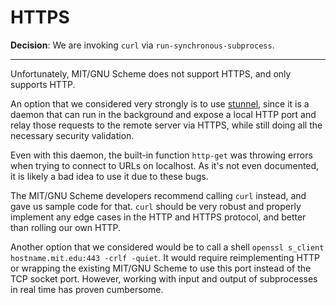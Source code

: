 # HTTPS

**Decision**: We are invoking `curl` via `run-synchronous-subprocess`.

---------

Unfortunately, MIT/GNU Scheme does not support HTTPS, and only supports HTTP.

An option that we considered very strongly is to use [stunnel](https://www.stunnel.org/), since it is a daemon
that can run in the background and expose a local HTTP port and relay those requests
to the remote server via HTTPS, while still doing all the necessary security validation.

Even with this daemon, the built-in function `http-get` was throwing errors when
trying to connect to URLs on localhost. As it's not even documented, it is likely a bad idea
to use it due to these bugs.

The MIT/GNU Scheme developers recommend calling `curl` instead, and gave us sample code for that.
`curl` should be very robust and properly implement any edge cases in the HTTP and HTTPS
protocol, and better than rolling our own HTTP.

Another option that we considered would be to call a shell `openssl s_client hostname.mit.edu:443 -crlf -quiet`.
It would require reimplementing HTTP or wrapping the existing MIT/GNU Scheme to use this port instead of the TCP socket port.
However, working with input and output of subprocesses in real time has proven cumbersome.
